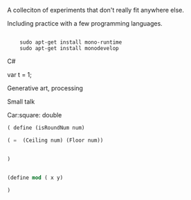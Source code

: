 A colleciton of experiments that don't really fit anywhere else.


Including practice with a few programming languages.


```

    sudo apt-get install mono-runtime
    sudo apt-get install monodevelop
```


C#

var t = 1;

Generative art, processing



Small talk

Car:square: double

```lisp
( define (isRoundNum num)

( =  (Ceiling num) (Floor num))


)


(define mod ( x y)

)
```

